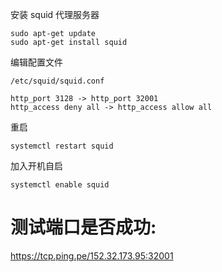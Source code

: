 安装 squid 代理服务器
```
sudo apt-get update
sudo apt-get install squid
```
编辑配置文件
```
/etc/squid/squid.conf
```
```
http_port 3128 -> http_port 32001
http_access deny all -> http_access allow all
```
重启
```
systemctl restart squid
```
加入开机自启
```
systemctl enable squid
```

# 测试端口是否成功: 
https://tcp.ping.pe/152.32.173.95:32001